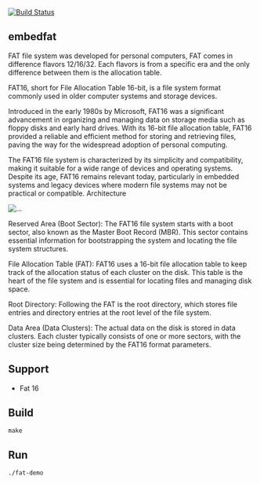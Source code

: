 [![Build Status](https://travis-ci.com/discreteworks/embedfat.svg?branch=master)](https://travis-ci.com/discreteworks/embedfat)

embedfat
--------
FAT file system was developed for personal computers, FAT comes in difference flavors 12/16/32. Each flavors is from a specific era and the only difference between them is the allocation table.

FAT16, short for File Allocation Table 16-bit, is a file system format commonly used in older computer systems and storage devices.

Introduced in the early 1980s by Microsoft, FAT16 was a significant advancement in organizing and managing data on storage media such as floppy disks and early hard drives. With its 16-bit file allocation table, FAT16 provided a reliable and efficient method for storing and retrieving files, paving the way for the widespread adoption of personal computing.

The FAT16 file system is characterized by its simplicity and compatibility, making it suitable for a wide range of devices and operating systems. Despite its age, FAT16 remains relevant today, particularly in embedded systems and legacy devices where modern file systems may not be practical or compatible.
Architecture

<img src="https://discreteworks.com/assets/img/fat16.png" class="figure-img img-fluid rounded" alt="...">

Reserved Area (Boot Sector): The FAT16 file system starts with a boot sector, also known as the Master Boot Record (MBR). This sector contains essential information for bootstrapping the system and locating the file system structures.

File Allocation Table (FAT): FAT16 uses a 16-bit file allocation table to keep track of the allocation status of each cluster on the disk. This table is the heart of the file system and is essential for locating files and managing disk space.

Root Directory: Following the FAT is the root directory, which stores file entries and directory entries at the root level of the file system.

Data Area (Data Clusters): The actual data on the disk is stored in data clusters. Each cluster typically consists of one or more sectors, with the cluster size being determined by the FAT16 format parameters.

## Support
- Fat 16


## Build
```
make
```

## Run
```
./fat-demo
```
